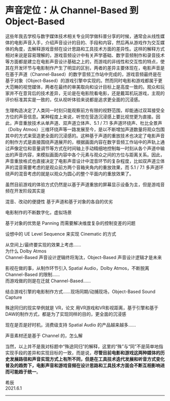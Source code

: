 # 声音定位：从 Channel-Based 到 Object-Based

这些年我去学校与数字媒体技术相关专业同学做科普分享的时候，通常会从线性媒体的电影声音入手，介绍声音设计的目的、手段和内容，然后再从游戏作为交互媒体的角度，去解释游戏音频在设计思路和工具技术方面的差异性。这样的解释方式相对来说是容易理解的，游戏音频设计中有关声学基础、数字音频制作和录音技术等方面都是建立在电影声音设计基础之上的，而游戏的非线性和交互性的特点，使其在开发环节与电影制作产生了明显的区别，两者的差异主要体现在，电影声音是在基于声道（Channel-Based）的数字音频工作站中完成的，游戏音频最终是在基于对象（Object-Based）的游戏引擎中实现的。然而同时电影和游戏都属于更大范畴的视觉媒体，两者在最终的审美取向和设计目标上是高度一致的。观众和玩家并不在意背后的技术差异，无论是在电影院看电影，还是戴耳机玩游戏，主观的评价标准其实是一致的，仅从视听体验来说都是追求更全面的沉浸感。

生理构造决定了人类同一时刻只能观察前方有限的视野范围，却能通过双耳接受全方位的声音信息。某种程度上来说，听觉在营造沉浸感上要比视觉更为直接。因此，声音重放技术从单声道、双声道立体声、5.1 / 7.1 多声道环绕声、杜比全景声（Dolby Atmos）三维环绕声等一路发展至今，是以不断增加声道数量将观众包围其中的方式来营造更全面的沉浸感的。这种基于声道的重放技术也决定了电影声音的制作方式是直接围绕声道展开的，根据画面内容在数字音频工作站中的声轨上通过声像定位和音量调节等方式在时间轴上手动精细地控制每一时刻从各个声道中输出的声音内容，来模拟画面内容中各个元素与观众之间的方位与距离关系。因此，声音重放格式也直接决定了电影声音设计中混音环节的复杂程度，比如双声道立体声的混音需要考虑的是观众前方两个音箱夹角内的重放效果，而 5.1 / 7.1 多声道环绕声的混音考虑的就是以观众为圆心的整个平面内的重放效果了。

虽然目前游戏的体验方式仍然是以基于声道重放的屏幕显示设备为主，但是游戏音频在开发阶段其实是


混音、改动的便捷性
基于声道和基于对象的各自的优劣

电影制作的不断数字化，虚拟场景

基于对象的优势是 Panning
而需要解决维度复杂的控制变差的问题

设想中的 UE Level Sequence 来实现 Cinematic 的方式

从空间上/最终要实现的效果上考虑……  
为什么 Dolby Atmos  
Channel-Based 声音设计逻辑终将淘汰，Object-Based 声音设计逻辑才是未来  

影视在做的事，从制作环节引入 Spatial Audio，Dolby Atmos，不断脱离 Channel-Based 的限制……  
而游戏做的则是在迁就 Channel-Based……

结合游戏引擎的电影制作方式……现场同期/动捕现场，Object-Based Sound Capture

殊途同归的现实举例就是 VR，论文
用VR游戏和VR影视距离，基于引擎和基于DAW的制作方式，都是为了实现同样的目的，更全面的沉浸感

现在是否是好时机，消费级支持 Spatial Audio 的产品越来越多……

声音素材还是基于 Channel 的，怎么解


当然，以上并不是我对标题中“殊途同归”的解释，这里的“殊”与“同”不是简单地指实现手段的差异和实现目标的一致，而是说，**尽管目前电影和游戏这两种媒体的历史发展路径和声音实现方式上有所不同，但是在工具技术迭代发展和听音方式变化普及的趋势下，电影声音和游戏音频在设计思路和工具技术方面会不断互相影响进而可能趋于统一**。


希辰  
2021.6.1

---